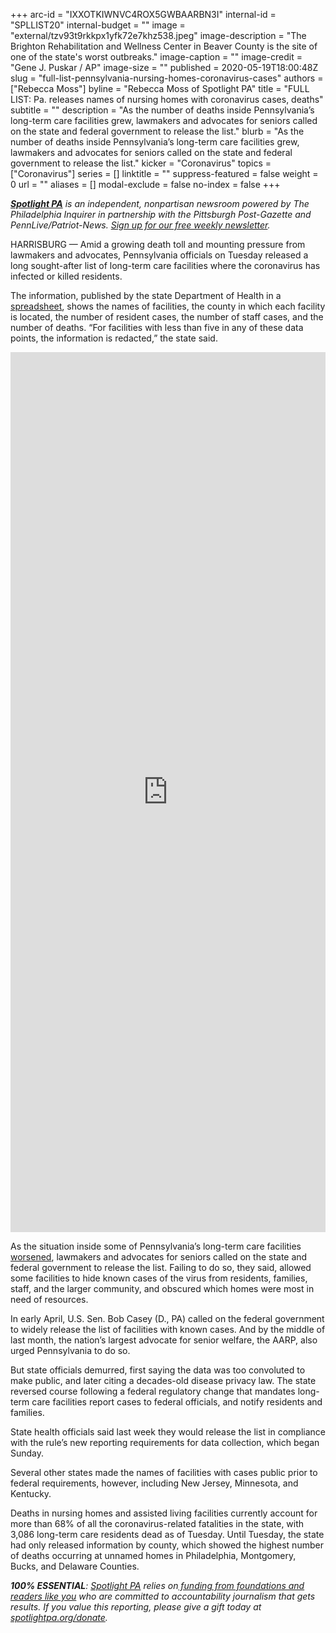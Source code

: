 +++
arc-id = "IXXOTKIWNVC4ROX5GWBAARBN3I"
internal-id = "SPLLIST20"
internal-budget = ""
image = "external/tzv93t9rkkpx1yfk72e7khz538.jpeg"
image-description = "The Brighton Rehabilitation and Wellness Center in Beaver County is the site of one of the state's worst outbreaks."
image-caption = ""
image-credit = "Gene J. Puskar / AP"
image-size = ""
published = 2020-05-19T18:00:48Z
slug = "full-list-pennsylvania-nursing-homes-coronavirus-cases"
authors = ["Rebecca Moss"]
byline = "Rebecca Moss of Spotlight PA"
title = "FULL LIST: Pa. releases names of nursing homes with coronavirus cases, deaths"
subtitle = ""
description = "As the number of deaths inside Pennsylvania’s long-term care facilities grew, lawmakers and advocates for seniors called on the state and federal government to release the list."
blurb = "As the number of deaths inside Pennsylvania’s long-term care facilities grew, lawmakers and advocates for seniors called on the state and federal government to release the list."
kicker = "Coronavirus"
topics = ["Coronavirus"]
series = []
linktitle = ""
suppress-featured = false
weight = 0
url = ""
aliases = []
modal-exclude = false
no-index = false
+++

<a href="https://www.spotlightpa.org/"><i><b>Spotlight PA</b></i></a><i> is an independent, nonpartisan newsroom powered by The Philadelphia Inquirer in partnership with the Pittsburgh Post-Gazette and PennLive/Patriot-News. </i><a href="https://www.spotlightpa.org/newsletters"><i>Sign up for our free weekly newsletter</i></a><i>.</i>

HARRISBURG — Amid a growing death toll and mounting pressure from lawmakers and advocates, Pennsylvania officials on Tuesday released a long sought-after list of long-term care facilities where the coronavirus has infected or killed residents.

The information, published by the state Department of Health in a <a href="https://www.health.pa.gov/topics/disease/coronavirus/Pages/Cases.aspx" target=_blank>spreadsheet</a>, shows the names of facilities, the county in which each facility is located, the number of resident cases, the number of staff cases, and the number of deaths. “For facilities with less than five in any of these data points, the information is redacted,” the state said.

<iframe title="Infected Nursing Homes" aria-label="chart" id="datawrapper-chart-6A4JY" src="https://datawrapper.dwcdn.net/6A4JY/2/" scrolling="no" frameborder="0" style="width: 0; min-width: 100% !important; border: none;" height="1408"></iframe><script type="text/javascript">!function(){"use strict";window.addEventListener("message",(function(a){if(void 0!==a.data["datawrapper-height"])for(var e in a.data["datawrapper-height"]){var t=document.getElementById("datawrapper-chart-"+e)||document.querySelector("iframe[src*='"+e+"']");t&&(t.style.height=a.data["datawrapper-height"][e]+"px")}}))}();
</script>

As the situation inside some of Pennsylvania’s long-term care facilities <a href="https://www.spotlightpa.org/news/2020/05/pennsylvania-coronavirus-nursing-homes-plan-quick-strike-teams/" target="_blank">worsened</a>, lawmakers and advocates for seniors called on the state and federal government to release the list. Failing to do so, they said, allowed some facilities to hide known cases of the virus from residents, families, staff, and the larger community, and obscured which homes were most in need of resources.

In early April, U.S. Sen. Bob Casey (D., PA) called on the federal government to widely release the list of facilities with known cases. And by the middle of last month, the nation’s largest advocate for senior welfare, the AARP, also urged Pennsylvania to do so.

But state officials demurred, first saying the data was too convoluted to make public, and later citing a decades-old disease privacy law. The state reversed course following a federal regulatory change that mandates long-term care facilities report cases to federal officials, and notify residents and families.

State health officials said last week they would release the list in compliance with the rule’s new reporting requirements for data collection, which began Sunday.

<script src="https://www.spotlightpa.org/embed.js" async></script><div data-spl-embed-version="1" data-spl-src="https://www.spotlightpa.org/embeds/donate/"></div>


Several other states made the names of facilities with cases public prior to federal requirements, however, including New Jersey, Minnesota, and Kentucky.

Deaths in nursing homes and assisted living facilities currently account for more than 68% of all the coronavirus-related fatalities in the state, with 3,086 long-term care residents dead as of Tuesday. Until Tuesday, the state had only released information by county, which showed the highest number of deaths occurring at unnamed homes in Philadelphia, Montgomery, Bucks, and Delaware Counties.

<i><b>100% ESSENTIAL</b></i><i>: </i><a href="https://www.spotlightpa.org/"><i>Spotlight PA</i></a><i> relies on</i><a href="https://www.spotlightpa.org/support"><i> funding from foundations and readers like you</i></a><i> who are committed to accountability journalism that gets results. If you value this reporting, please give a gift today at </i><a href="https://www.spotlightpa.org/donate"><i>spotlightpa.org/donate</i></a><i>.</i>
